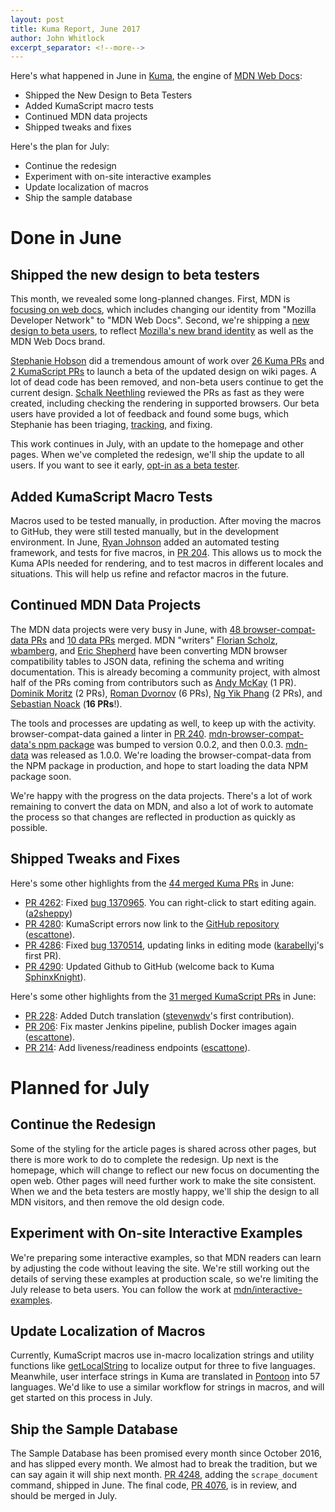 ```yaml
---
layout: post
title: Kuma Report, June 2017
author: John Whitlock
excerpt_separator: <!--more-->
---
```


Here's what happened in June in
[Kuma](https://github.com/mozilla/kuma),
the engine of
[MDN Web Docs](https://developer.mozilla.org):

- Shipped the New Design to Beta Testers
- Added KumaScript macro tests
- Continued MDN data projects
- Shipped tweaks and fixes

Here's the plan for July:
- Continue the redesign
- Experiment with on-site interactive examples
- Update localization of macros
- Ship the sample database

<!--more-->

Done in June
===

Shipped the new design to beta testers
---
This month, we revealed some long-planned changes.  First, MDN is
[focusing on web docs](https://blog.mozilla.org/opendesign/future-mdn-focus-web-docs/),
which includes changing our identity from "Mozilla Developer Network" to
"MDN Web Docs".  Second, we're shipping a
[new design to beta users](https://blog.mozilla.org/opendesign/mdns-new-design-beta/),
to reflect
[Mozilla's new brand identity](https://mozilla.ninja/)
as well as the MDN Web Docs brand.

[Stephanie Hobson](https://github.com/stephaniehobson) did a tremendous amount
of work over
[26 Kuma PRs](https://github.com/mozilla/kuma/pulls?utf8=%E2%9C%93&q=is%3Apr%20is%3Aclosed%20merged%3A%222017-06-01..2017-07-01%22%20author%3Astephaniehobson%20)
and
[2 KumaScript PRs](https://github.com/mozilla/kumascript/pulls?utf8=%E2%9C%93&q=is%3Apr%20is%3Aclosed%20merged%3A%222017-06-01..2017-07-01%22%20author%3Astephaniehobson%20)
to launch a beta of the updated design on wiki pages. A lot of dead code has
been removed, and non-beta users continue to get the current design.
[Schalk Neethling](https://github.com/schalkneethling) reviewed the PRs as
fast as they were created, including checking the rendering in supported
browsers.  Our beta users have provided a lot of feedback and found some bugs,
which Stephanie has been triaging,
[tracking](https://bugzilla.mozilla.org/show_bug.cgi?id=1375892),
and fixing.

This work continues in July, with an update to the homepage and other pages.
When we've completed the redesign, we'll ship the update to all users. If you
want to see it early,
[opt-in as a beta tester](https://developer.mozilla.org/en-US/docs/MDN/Contribute/Howto/Be_a_beta_tester).

Added KumaScript Macro Tests
---
Macros used to be tested manually, in production. After moving the
macros to GitHub, they were still tested manually, but in the development
environment.  In June, [Ryan Johnson](https://github.com/escattone) added an
automated testing framework, and tests for five macros, in
[PR 204](https://github.com/mozilla/kumascript/pull/204). This allows us to
mock the Kuma APIs needed for rendering, and to test macros in
different locales and situations. This will help us refine and refactor
macros in the future.

Continued MDN Data Projects
---
The MDN data projects were very busy in June, with
[48 browser-compat-data PRs](https://github.com/mdn/browser-compat-data/pulls?page=1&q=is%3Apr+is%3Aclosed+merged%3A%222017-06-01..2017-07-01%22&utf8=✓)
and
[10 data PRs](https://github.com/mdn/data/pulls?page=1&q=is%3Apr+is%3Aclosed+merged%3A%222017-06-01..2017-07-01%22&utf8=✓)
merged.
MDN "writers"
[Florian Scholz](https://github.com/Elchi3),
[wbamberg](https://github.com/wbamberg), and
[Eric Shepherd](https://github.com/a2sheppy)
have been converting MDN browser compatibility tables to JSON data, refining
the schema and writing documentation. This is already becoming a community
project, with almost half of the PRs coming from contributors such as
[Andy McKay](https://github.com/andymckay) (1 PR).
[Dominik Moritz](https://github.com/domoritz) (2 PRs),
[Roman Dvornov](https://github.com/lahmatiy) (6 PRs),
[Ng Yik Phang](https://github.com/ngyikp) (2 PRs), and
[Sebastian Noack](https://github.com/snoack) (**16 PRs**!).

The tools and processes are updating as well, to keep up with the activity.
browser-compat-data gained a linter in
[PR 240](https://github.com/mdn/browser-compat-data/pull/240).
[mdn-browser-compat-data's npm package](https://www.npmjs.com/package/mdn-browser-compat-data)
was bumped to version 0.0.2, and then 0.0.3.
[mdn-data](https://www.npmjs.com/package/mdn-data) was released as 1.0.0.
We're loading the browser-compat-data from the NPM package in production,
and hope to start loading the data NPM package soon.

We're happy with the progress on the data projects. There's a lot of work
remaining to convert the data on MDN, and also a lot of work to automate the
process so that changes are reflected in production as quickly as possible.

Shipped Tweaks and Fixes
---
Here's some other highlights from the
[44 merged Kuma PRs](https://github.com/mozilla/kuma/pulls?page=1&q=is%3Apr+is%3Aclosed+merged%3A%222017-06-01..2017-07-01%22&utf8=✓)
in June:

- [PR 4262](https://github.com/mozilla/kuma/pull/4262):
  Fixed [bug 1370965](https://bugzilla.mozilla.org/show_bug.cgi?id=1370965).
  You can right-click to start editing again.
  ([a2sheppy](https://github.com/a2sheppy))
- [PR 4280](https://github.com/mozilla/kuma/pull/4280):
  KumaScript errors now link to the
  [GitHub repository](https://github.com/mozilla/kumascript/tree/master/macros)
  ([escattone](https://github.com/escattone)).
- [PR 4286](https://github.com/mozilla/kuma/pull/4286):
  Fixed [bug 1370514](https://bugzilla.mozilla.org/show_bug.cgi?id=1370514),
  updating links in editing mode
  ([karabellyj](https://github.com/karabellyj)'s first PR).
- [PR 4290](https://github.com/mozilla/kuma/pull/4290):
  Updated Github to GitHub
  (welcome back to Kuma [SphinxKnight](https://github.com/SphinxKnight)).


Here's some other highlights from the
[31 merged KumaScript PRs](https://github.com/mozilla/kumascript/pulls?page=1&q=is%3Apr+is%3Aclosed+merged%3A%222017-06-01..2017-07-01%22&utf8=✓)
in June:

- [PR 228](https://github.com/mozilla/kumascript/pull/228):
  Added Dutch translation
  ([stevenwdv](https://github.com/stevenwdv)'s first contribution).
- [PR 206](https://github.com/mozilla/kumascript/pull/206):
  Fix master Jenkins pipeline, publish Docker images again
  ([escattone](https://github.com/escattone)).
- [PR 214](https://github.com/mozilla/kumascript/pull/214):
  Add liveness/readiness endpoints
  ([escattone](https://github.com/escattone)).

Planned for July
===

Continue the Redesign
---
Some of the styling for the article pages is shared across other pages, but
there is more work to do to complete the redesign. Up next is the homepage,
which will change to reflect our new focus on documenting the open web.  Other
pages will need further work to make the site consistent. When we and the beta
testers are mostly happy, we'll ship the design to all MDN visitors, and then
remove the old design code.

Experiment with On-site Interactive Examples
---
We're preparing some interactive examples, so that MDN readers can learn by
adjusting the code without leaving the site. We're still working out the details
of serving these examples at production scale, so we're limiting the July
release to beta users. You can follow the work at
[mdn/interactive-examples](https://github.com/mdn/interactive-examples).

Update Localization of Macros
---
Currently, KumaScript macros use in-macro localization strings and
utility functions like
[getLocalString](https://github.com/mozilla/kumascript/blob/master/macros/MDN-Common.ejs#L52)
to localize output for three to five languages.  Meanwhile, user interface strings in
Kuma are translated in
[Pontoon](https://pontoon.mozilla.org/projects/mdn/) into 57 languages. We'd
like to use a similar workflow for strings in macros, and will get started on
this process in July.

Ship the Sample Database
---
The Sample Database has been promised every month since October 2016, and
has slipped every month. We almost had to break the tradition, but we can
say again it will ship next month.
[PR 4248](https://github.com/mozilla/kuma/pull/4248), adding the
``scrape_document`` command, shipped in June.  The final code,
[PR 4076](https://github.com/mozilla/kuma/pull/4076), is in review, and should
be merged in July.
